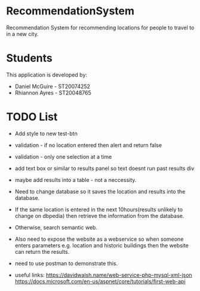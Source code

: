 # RecommendationSystem
Recommendation System for recommending locations for people to travel to in a new city.
# Students
This application is developed by:

- Daniel McGuire - ST20074252
- Rhiannon Ayres - ST20048765

# TODO List

- Add style to new test-btn
- validation - if no location entered then alert and return false
- validation - only one selection at a time
- add text box or similar to results panel so text doesnt run past results div
- maybe add results into a table - not a neccessity.

- Need to change database so it saves the location and results into the database.
- If the same location is entered in the next 10hours(results unlikely to change on dbpedia) then retrieve the information from the database.
- Otherwise, search semantic web.

- Also need to expose the website as a webservice so when someone enters parameters e.g. location and historic buildings then the website can return the results.
- need to use postman to demonstrate this.
- useful links: https://davidwalsh.name/web-service-php-mysql-xml-json
		https://docs.microsoft.com/en-us/aspnet/core/tutorials/first-web-api
